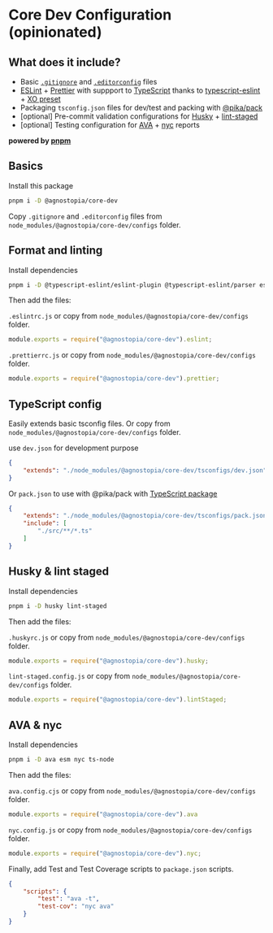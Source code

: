 # Core Dev Configuration (opinionated)

## What does it include?

- Basic [`.gitignore`](https://git-scm.com/docs/gitignore) and [`.editorconfig`](https://editorconfig.org/) files
- [ESLint](https://eslint.org/) + [Prettier](https://prettier.io/) with suppport to [TypeScript](https://www.typescriptlang.org/) thanks to [typescript-eslint](https://github.com/typescript-eslint/typescript-eslint) + [XO preset](https://github.com/xojs/eslint-config-xo-typescript)
- Packaging `tsconfig.json` files for dev/test and packing with [@pika/pack](https://github.com/pikapkg/pack)
- [optional] Pre-commit validation configurations for [Husky](https://github.com/typicode/husky) + [lint-staged](https://github.com/okonet/lint-staged)
- [optional] Testing configuration for [AVA](https://github.com/avajs/ava) + [nyc](https://github.com/istanbuljs/nyc) reports

**powered by [pnpm](https://pnpm.js.org/)**

## Basics

Install this package

``` zsh
pnpm i -D @agnostopia/core-dev
```

Copy `.gitignore` and `.editorconfig` files from `node_modules/@agnostopia/core-dev/configs` folder.

##  Format and linting

Install dependencies

``` zsh
pnpm i -D @typescript-eslint/eslint-plugin @typescript-eslint/parser eslint eslint-config-prettier eslint-config-xo eslint-config-xo-typescript eslint-plugin-prettier prettier typescript
```

Then add the files:

`.eslintrc.js` or copy from `node_modules/@agnostopia/core-dev/configs` folder.

``` js
module.exports = require("@agnostopia/core-dev").eslint;
```


`.prettierrc.js` or copy from `node_modules/@agnostopia/core-dev/configs` folder.

``` js
module.exports = require("@agnostopia/core-dev").prettier;
```

## TypeScript config

Easily extends basic tsconfig files. Or copy from `node_modules/@agnostopia/core-dev/configs` folder.

use `dev.json` for development purpose

``` json
{
    "extends": "./node_modules/@agnostopia/core-dev/tsconfigs/dev.json"
}
```

Or `pack.json` to use with @pika/pack with [TypeScript package](https://github.com/pikapkg/builders/tree/master/packages/plugin-ts-standard-pkg/)

``` json
{
    "extends": "./node_modules/@agnostopia/core-dev/tsconfigs/pack.json",
    "include": [
        "./src/**/*.ts"
    ]
}
```


## Husky & lint staged

Install dependencies

``` zsh
pnpm i -D husky lint-staged
```

Then add the files:

`.huskyrc.js` or copy from `node_modules/@agnostopia/core-dev/configs` folder.

``` js
module.exports = require("@agnostopia/core-dev").husky;
```

`lint-staged.config.js` or copy from `node_modules/@agnostopia/core-dev/configs` folder.

``` js
module.exports = require("@agnostopia/core-dev").lintStaged;
```

## AVA & nyc

Install dependencies

``` zsh
pnpm i -D ava esm nyc ts-node
```

Then add the files:

`ava.config.cjs` or copy from `node_modules/@agnostopia/core-dev/configs` folder.

``` cjs
module.exports = require("@agnostopia/core-dev").ava
```

`nyc.config.js` or copy from `node_modules/@agnostopia/core-dev/configs` folder.

``` js
module.exports = require("@agnostopia/core-dev").nyc;
```

Finally, add Test and Test Coverage scripts to `package.json` scripts.

``` json
{
    "scripts": {
        "test": "ava -t",
        "test-cov": "nyc ava"
    }
}
```
